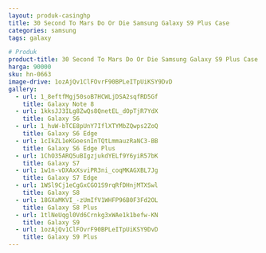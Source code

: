 ```yaml
---
layout: produk-casinghp
title: 30 Second To Mars Do Or Die Samsung Galaxy S9 Plus Case
categories: samsung
tags: galaxy

# Produk
product-title: 30 Second To Mars Do Or Die Samsung Galaxy S9 Plus Case
harga: 90000
sku: hn-0663
image-drive: 1ozAjQv1ClFOvrF90BPLeITpUiKSY9DvD
gallery:
  - url: 1_8eftfMgj50soB7HCWLjDSA2sqfRD5Gf
    title: Galaxy Note 8
  - url: 1kksJJ3ILg8ZwQs8QnetEL_dOpTjR7YdX
    title: Galaxy S6
  - url: 1_huW-bTCE8pUnY7IflXTYMbZQwps2ZoQ
    title: Galaxy S6 Edge
  - url: 1cIkZL1eKGoesnInTQtLmmauzRaNC3-BB
    title: Galaxy S6 Edge Plus
  - url: 1ChO35ARQ5uBIgzjukdYELf9Y6yiR57bK
    title: Galaxy S7
  - url: 1w1n-vDXAxXsviPR3ni_coqMKAGXBL7Jg
    title: Galaxy S7 Edge
  - url: 1WSl9Cj1eCgGxCGO1S9rqRfDHnjMTXSwl
    title: Galaxy S8
  - url: 18GXaMKVI_-zUmIfV1WHFP96B0F3Fd2OL
    title: Galaxy S8 Plus
  - url: 1tlNeUqgl0Vd6Crnkg3xWAe1k1befw-KN
    title: Galaxy S9
  - url: 1ozAjQv1ClFOvrF90BPLeITpUiKSY9DvD
    title: Galaxy S9 Plus
---
```

